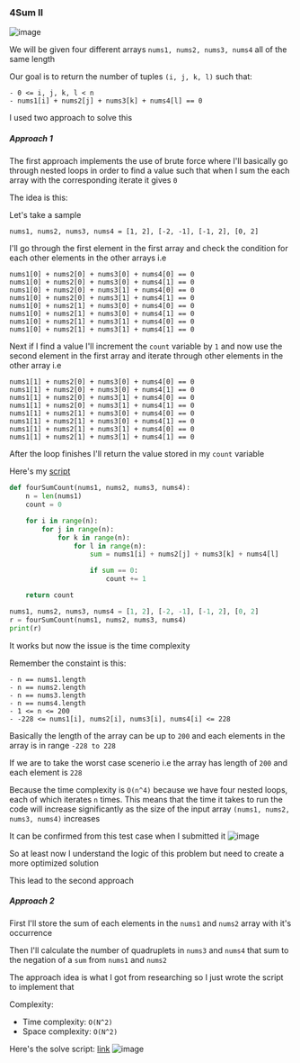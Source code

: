 <h3> 4Sum II </h3>

![image](https://github.com/h4ckyou/h4ckyou.github.io/assets/127159644/d9f8c833-c255-487f-b01f-2b3b4ef28600)

We will be given four different arrays `nums1, nums2, nums3, nums4` all of the same length

Our goal is to return the number of tuples `(i, j, k, l)` such that:

```
- 0 <= i, j, k, l < n
- nums1[i] + nums2[j] + nums3[k] + nums4[l] == 0
```

I used two approach to solve this

##### Approach 1

The first approach implements the use of brute force where I'll basically go through nested loops in order to find a value such that when I sum the each array with the corresponding iterate it gives `0`

The idea is this:

Let's take a sample

```
nums1, nums2, nums3, nums4 = [1, 2], [-2, -1], [-1, 2], [0, 2]
```

I'll go through the first element in the first array and check the condition for each other elements in the other arrays i.e

```
nums1[0] + nums2[0] + nums3[0] + nums4[0] == 0
nums1[0] + nums2[0] + nums3[0] + nums4[1] == 0
nums1[0] + nums2[0] + nums3[1] + nums4[0] == 0
nums1[0] + nums2[0] + nums3[1] + nums4[1] == 0
nums1[0] + nums2[1] + nums3[0] + nums4[0] == 0
nums1[0] + nums2[1] + nums3[0] + nums4[1] == 0
nums1[0] + nums2[1] + nums3[1] + nums4[0] == 0
nums1[0] + nums2[1] + nums3[1] + nums4[1] == 0
```

Next if I find a value I'll increment the `count` variable by `1` and now use the second element in the first array and iterate through other elements in the other array i.e

```
nums1[1] + nums2[0] + nums3[0] + nums4[0] == 0
nums1[1] + nums2[0] + nums3[0] + nums4[1] == 0
nums1[1] + nums2[0] + nums3[1] + nums4[0] == 0
nums1[1] + nums2[0] + nums3[1] + nums4[1] == 0
nums1[1] + nums2[1] + nums3[0] + nums4[0] == 0
nums1[1] + nums2[1] + nums3[0] + nums4[1] == 0
nums1[1] + nums2[1] + nums3[1] + nums4[0] == 0
nums1[1] + nums2[1] + nums3[1] + nums4[1] == 0
```

After the loop finishes I'll return the value stored in my `count` variable

Here's my [script](https://github.com/h4ckyou/h4ckyou.github.io/blob/main/posts/programming/Leetcode/4Sum%20II/brute.py)

```python
def fourSumCount(nums1, nums2, nums3, nums4):
    n = len(nums1)
    count = 0 

    for i in range(n):
        for j in range(n):
            for k in range(n):
                for l in range(n):
                    sum = nums1[i] + nums2[j] + nums3[k] + nums4[l]

                    if sum == 0:
                        count += 1

    return count

nums1, nums2, nums3, nums4 = [1, 2], [-2, -1], [-1, 2], [0, 2]
r = fourSumCount(nums1, nums2, nums3, nums4)
print(r)
```

It works but now the issue is the time complexity

Remember the constaint is this:

```
- n == nums1.length
- n == nums2.length
- n == nums3.length
- n == nums4.length
- 1 <= n <= 200
- -228 <= nums1[i], nums2[i], nums3[i], nums4[i] <= 228
```

Basically the length of the array can be up to `200` and each elements in the array is in range `-228 to 228`

If we are to take the worst case scenerio i.e the array has length of `200` and each element is `228`

Because the time complexity is `O(n^4)` because we have four nested loops, each of which iterates `n` times. This means that the time it takes to run the code will increase significantly as the size of the input array `(nums1, nums2, nums3, nums4)` increases

It can be confirmed from this test case when I submitted it
![image](https://github.com/h4ckyou/h4ckyou.github.io/assets/127159644/29f1150d-f38a-4451-b82b-5b689357e9c6)

So at least now I understand the logic of this problem but need to create a more optimized solution

This lead to the second approach

##### Approach 2

First I'll store the sum of each elements in the `nums1` and `nums2` array with it's occurrence 

Then I'll calculate the number of quadruplets in `nums3` and `nums4` that sum to the negation of a `sum` from `nums1` and `nums2`

The approach idea is what I got from researching so I just wrote the script to implement that

Complexity:
- Time complexity: `O(N^2)`
- Space complexity: `O(N^2)`

Here's the solve script: [link](https://github.com/h4ckyou/h4ckyou.github.io/blob/main/posts/programming/Leetcode/4Sum%20II/solve.py)
![image](https://github.com/h4ckyou/h4ckyou.github.io/assets/127159644/aa43b776-e901-4232-b78b-aef2a7e8f647)




